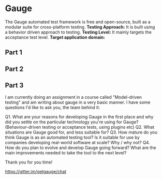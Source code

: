 # Gauge

The Gauge automated test framework is free and open-source, built as a modular suite for cross-platform testing.
**Testing Approach:** It is built using a behavior driven approach to testing.
**Testing Level:** It mainly targets the acceptance test level.
**Target application domain:** 

## Part 1

## Part 2

## Part 3

I am currently doing an assignment in a course called "Model-driven 
testing" and am writing about gauge in a very basic manner. I have some 
questions I'd like to ask you, the team behind it:

Q1. What are your reasons for developing Gauge in the first place and 
why did you settle on the particular technology you're using for Gauge? 
(Behaviour-driven testing or acceptance tests, using plugins etc)
Q2. What situations are Gauge good for, and less suitable for?
Q3. How mature do you think Gauge is as an automated testing tool? Is it 
suitable for use by companies developing real-world software at scale? 
Why / why not?
Q4. How do you plan to evolve and develop Gauge going forward? What are 
the main improvements needed to take the tool to the next level?

Thank you for you time!

https://gitter.im/getgauge/chat
